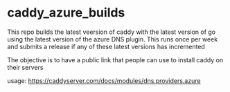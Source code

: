 # caddy_azure_builds

This repo builds the latest veersion of caddy with the latest version of go using the latest version of the azure DNS plugin. This runs once per week and submits a release if any of these latest versions has incremented

The objective is to have a public link that people can use to install caddy on their servers

usage: https://caddyserver.com/docs/modules/dns.providers.azure
